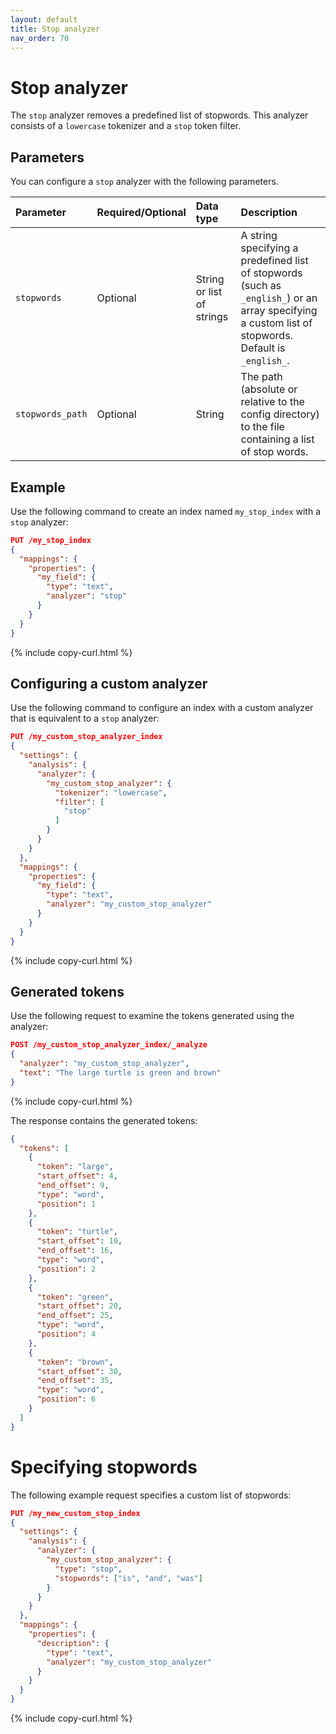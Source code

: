 ```yaml
---
layout: default
title: Stop analyzer
nav_order: 70
---
```


# Stop analyzer

The `stop` analyzer removes a predefined list of stopwords. This analyzer consists of a `lowercase` tokenizer and a `stop` token filter.

## Parameters

You can configure a `stop` analyzer with the following parameters.

Parameter | Required/Optional | Data type | Description
:--- | :--- | :--- | :--- 
`stopwords` | Optional | String or list of strings | A string specifying a predefined list of stopwords (such as `_english_`) or an array specifying a custom list of stopwords. Default is `_english_`.
`stopwords_path` | Optional | String | The path (absolute or relative to the config directory) to the file containing a list of stop words.

## Example

Use the following command to create an index named `my_stop_index` with a `stop` analyzer:

```json
PUT /my_stop_index
{
  "mappings": {
    "properties": {
      "my_field": {
        "type": "text",
        "analyzer": "stop"
      }
    }
  }
}
```
{% include copy-curl.html %}

## Configuring a custom analyzer

Use the following command to configure an index with a custom analyzer that is equivalent to a `stop` analyzer:

```json
PUT /my_custom_stop_analyzer_index
{
  "settings": {
    "analysis": {
      "analyzer": {
        "my_custom_stop_analyzer": {
          "tokenizer": "lowercase",
          "filter": [
            "stop"
          ]
        }
      }
    }
  },
  "mappings": {
    "properties": {
      "my_field": {
        "type": "text",
        "analyzer": "my_custom_stop_analyzer"
      }
    }
  }
}
```
{% include copy-curl.html %}

## Generated tokens

Use the following request to examine the tokens generated using the analyzer:

```json
POST /my_custom_stop_analyzer_index/_analyze
{
  "analyzer": "my_custom_stop_analyzer",
  "text": "The large turtle is green and brown"
}
```
{% include copy-curl.html %}

The response contains the generated tokens:

```json
{
  "tokens": [
    {
      "token": "large",
      "start_offset": 4,
      "end_offset": 9,
      "type": "word",
      "position": 1
    },
    {
      "token": "turtle",
      "start_offset": 10,
      "end_offset": 16,
      "type": "word",
      "position": 2
    },
    {
      "token": "green",
      "start_offset": 20,
      "end_offset": 25,
      "type": "word",
      "position": 4
    },
    {
      "token": "brown",
      "start_offset": 30,
      "end_offset": 35,
      "type": "word",
      "position": 6
    }
  ]
}
```

# Specifying stopwords

The following example request specifies a custom list of stopwords:

```json
PUT /my_new_custom_stop_index
{
  "settings": {
    "analysis": {
      "analyzer": {
        "my_custom_stop_analyzer": {
          "type": "stop",                     
          "stopwords": ["is", "and", "was"]
        }
      }
    }
  },
  "mappings": {
    "properties": {
      "description": {
        "type": "text",
        "analyzer": "my_custom_stop_analyzer" 
      }
    }
  }
}
```
{% include copy-curl.html %}
